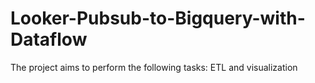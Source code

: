 # Looker-Pubsub-to-Bigquery-with-Dataflow
The project aims to perform the following tasks:  ETL and visualization
